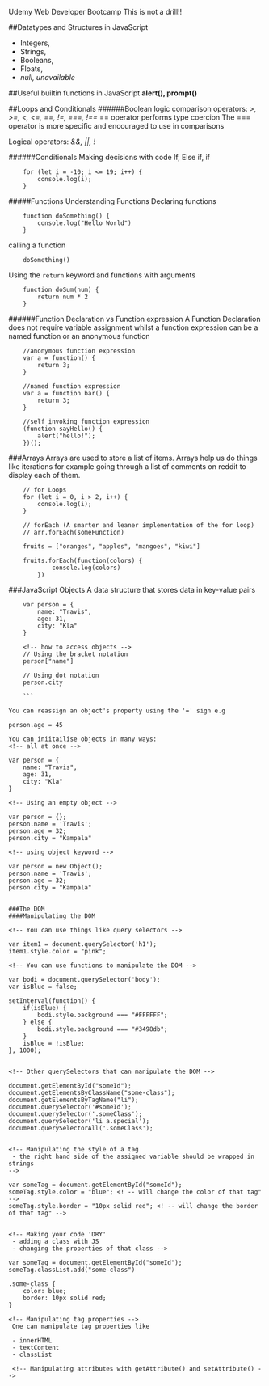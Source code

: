 Udemy Web Developer Bootcamp
This is not a drill!!

##Datatypes and Structures in JavaScript
* Integers,
* Strings,
* Booleans,
* Floats,
* _null, unavailable_

##Useful builtin functions in JavaScript
**alert(), prompt()**

##Loops and Conditionals
######Boolean logic
comparison operators: _>, >=, <, <=, ==, !=, ===, !==_
== operator performs type coercion
The === operator is more specific and encouraged to use in comparisons

Logical operators: _&&, ||, !_

######Conditionals
Making decisions with code
If, Else if, if

```
	for (let i = -10; i <= 19; i++) {
  		console.log(i);
	}
```


#####Functions
Understanding Functions
Declaring functions

```
	function doSomething() {
		console.log("Hello World")
	}

```
calling a function

```
	doSomething()

```

Using the ``` return ``` keyword and functions with arguments

```
	function doSum(num) {
		return num * 2
	}

```

######Function Declaration vs Function expression
A Function Declaration does not require variable assignment whilst a function expression can be a named function or an anonymous function

```
	//anonymous function expression
	var a = function() {
		return 3;
	}

	//named function expression
	var a = function bar() {
		return 3;
	}

	//self invoking function expression
	(function sayHello() {
		alert("hello!");
	})();

```
###Arrays
Arrays are used to store a list of items. Arrays help us do things like iterations for example going through a list of comments on reddit to display each of them.

```
	// for Loops
	for (let i = 0, i > 2, i++) {
		console.log(i);
	}

	// forEach (A smarter and leaner implementation of the for loop)
	// arr.forEach(someFunction)

	fruits = ["oranges", "apples", "mangoes", "kiwi"]

	fruits.forEach(function(colors) {
			console.log(colors)
		})
```
###JavaScript Objects
A data structure that stores data in key-value pairs

```
	var person = {
		name: "Travis",
		age: 31,
		city: "Kla"
	}

	<!-- how to access objects -->
	// Using the bracket notation
	person["name"]

	// Using dot notation
	person.city

	```

You can reassign an object's property using the '=' sign e.g
```
	person.age = 45

```
You can iniitailise objects in many ways:
<!-- all at once -->
```
	var person = {
		name: "Travis",
		age: 31,
		city: "Kla"
	}

```
<!-- Using an empty object -->
```
	var person = {};
	person.name = 'Travis';
	person.age = 32;
	person.city = "Kampala"

```
<!-- using object keyword -->
```
	var person = new Object();
	person.name = 'Travis';
	person.age = 32;
	person.city = "Kampala"

```

###The DOM
####Manipulating the DOM

<!-- You can use things like query selectors -->
```
	var item1 = document.querySelector('h1');
	item1.style.color = "pink";

```
<!-- You can use functions to manipulate the DOM -->

```
	var bodi = document.querySelector('body');
	var isBlue = false;

	setInterval(function() {
		if(isBlue) {
			bodi.style.background === "#FFFFFF";
		} else {
			bodi.style.background === "#3498db";			
		}
		isBlue = !isBlue;
	}, 1000);
```

<!-- Other querySelectors that can manipulate the DOM -->

```
	document.getElementById("someId");
	document.getElementsByClassName("some-class");
	document.getElementsByTagName("li");
	document.querySelector('#someId');
	document.querySelector('.someClass');
	document.querySelector('li a.special');
	document.querySelectorAll('.someClass');

```

<!-- Manipulating the style of a tag
 - the right hand side of the assigned variable should be wrapped in strings
-->

```
	var someTag = document.getElementById("someId");
	someTag.style.color = "blue"; <! -- will change the color of that tag" -->
	someTag.style.border = "10px solid red"; <! -- will change the border of that tag" -->

```

<!-- Making your code 'DRY'
 - adding a class with JS
 - changing the properties of that class -->

```
	var someTag = document.getElementById("someId");
	someTag.classList.add("some-class")

	.some-class {
		color: blue;
		border: 10px solid red;
	}

```
<!-- Manipulating tag properties -->
 One can manipulate tag properties like

 - innerHTML
 - textContent
 - classList

 <!-- Manipulating attributes with getAttribute() and setAttribute() -->
